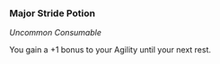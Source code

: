 ### Major Stride Potion
_Uncommon Consumable_

You gain a +1 bonus to your Agility until your next rest.